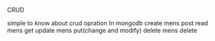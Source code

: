 CRUD

simple to know about crud opration 
In mongodb 
create mens post
read mens get
update mens put(change and modify)
delete mens delete
